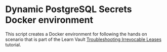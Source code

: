 # Dynamic PostgreSQL Secrets Docker environment

This script creates a Docker environment for following the hands on scenario that is part of the Learn Vault [Troubleshooting Irrevocable Leases](https://learn.hashicorp.com/tutorials/vault/troubleshoot-irrevocable-leases) tutorial.
